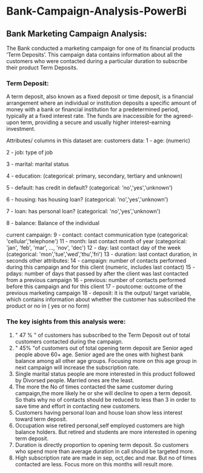 # Bank-Campaign-Analysis-PowerBi

## Bank Marketing Campaign Analysis: 
The Bank conducted a marketing campaign for one of its financial products ‘Term Deposits’. This campaign data contains information about all the customers who were contacted during a 
particular duration to subscribe their product Term Deposits.

### Term Deposit: 
A term deposit, also known as a fixed deposit or time deposit, is a financial arrangement where an individual or institution deposits a specific amount of money with a bank or financial institution for a predetermined period, typically at a fixed interest rate. The funds are inaccessible for the agreed-upon term, providing a secure and usually higher interest-earning investment.

Attributes/ columns in this dataset are:
customers data:
1 - age: (numeric)

2 - job: type of job

3 - marital: marital status 

4 - education: (categorical: primary, secondary, tertiary and unknown)

5 - default: has credit in default? (categorical: 'no','yes','unknown')

6 - housing: has housing loan? (categorical: 'no','yes','unknown')

7 - loan: has personal loan? (categorical: 'no','yes','unknown')

8 - balance: Balance of the individual

current campaign:
9 - contact: contact communication type (categorical: 'cellular','telephone')
11 - month: last contact month of year (categorical: 'jan', 'feb', 'mar', ..., 'nov', 'dec')
12 - day: last contact day of the week (categorical: 'mon','tue','wed','thu','fri')
13 - duration: last contact duration, in seconds
 other attributes:
14 - campaign: number of contacts performed during this campaign and for this client (numeric, includes last contact)
15 - pdays: number of days that passed by after the client was last contacted from a previous campaign 
16 - previous: number of contacts performed before this campaign and for this client 
17 - poutcome: outcome of the previous marketing campaign 
18 - deposit: it is the output/ target variable, which contains information about whether the customer has subscribed the product or no in ( yes or no form) 

### The key isights from this analysis were:
1. " 47 % " of customers has subscribed to the Term Deposit out of total customers contacted during the campaign.
2. " 45% "of customers out of total opening term deposit are Senior aged people above 60+ age. Senior aged are the ones with highest bank balance among all other age groups. Focusing more on this age group in 
   next campaign will increase the subscription rate.
3. Single marital status people are more interested in this product followed by Divorsed people. Married ones are the least.
4. The more the No of times contacted the same customer during campaign,the more likely he or she will decline to open a term deposit. So thats why no of contacts should be reduced to less than 3 in order to
   save time and effort in contacting new customers. 
6. Customers having personal loan and house loan show less interest toward term deposit.
7. Occupation wise retired personal,self employed customers are high balance holders. But retired and students are more interested in opening term deposit.
8. Duration is directly proportion to opening term deposit. So customers who spend more than average duration in call should be targeted more.
9. High subscription rate are made in sep, oct,dec and mar. But no of times contacted are less. Focus more on this months will result more.
